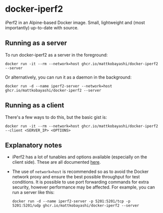 # docker-iperf2

iPerf2 in an Alpine-based Docker image. Small, lightweight and (most importantly) up-to-date with source.

## Running as a server

To run docker-iperf2 as a server in the foreground:

`docker run -it --rm --network=host ghcr.io/mattkobayashi/docker-iperf2 --server`

Or alternatively, you can run it as a daemon in the background:

`docker run -d --name iperf2-server --network=host ghcr.io/mattkobayashi/docker-iperf2 --server`

## Running as a client

There's a few ways to do this, but the basic gist is:

`docker run -it --rm --network=host ghcr.io/mattkobayashi/docker-iperf2 --client <SERVER_IP> <OPTIONS>`

## Explanatory notes

- iPerf2 has a lot of tunables and options available (especially on the client side). These are all documented [here](https://iperf2.sourceforge.io/iperf-manpage.html).

- The use of `network=host` is recommended so as to avoid the Docker network proxy and ensure the best possible throughput for test conditions. It is possible to use port forwarding commands for extra security, however performance may be affected. For example, you can run a server like this:

   `docker run -d --name iperf2-server -p 5201:5201/tcp -p 5201:5201/udp ghcr.io/mattkobayashi/docker-iperf2 --server`

